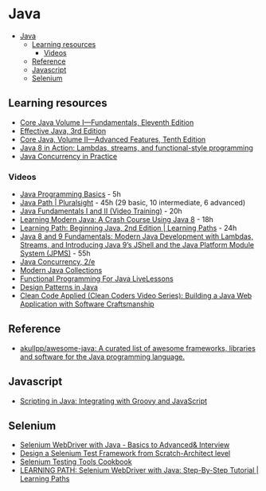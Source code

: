 # Java

- [Java](#java)
	- [Learning resources](#learning-resources)
		- [Videos](#videos)
	- [Reference](#reference)
	- [Javascript](#javascript)
	- [Selenium](#selenium)

## Learning resources
* [Core Java Volume I—Fundamentals, Eleventh Edition](https://www.safaribooksonline.com/library/view/core-java-volume/9780135167199/)
* [Effective Java, 3rd Edition](https://www.safaribooksonline.com/library/view/effective-java-3rd/9780134686097/)
* [Core Java, Volume II—Advanced Features, Tenth Edition](https://www.safaribooksonline.com/library/view/core-java-volume/9780134177878/)
* [Java 8 in Action: Lambdas, streams, and functional-style programming](https://www.safaribooksonline.com/library/view/java-8-in/9781617291999/)
* [Java Concurrency in Practice](https://www.safaribooksonline.com/library/view/java-concurrency-in/0321349601/)

### Videos
* [Java Programming Basics](https://www.safaribooksonline.com/videos/java-programming-basics/9780133975154) - 5h
* [Java Path | Pluralsight](https://app.pluralsight.com/paths/skills/java) - 45h (29 basic, 10 intermediate, 6 advanced)
* [Java Fundamentals I and II (Video Training)](https://www.safaribooksonline.com/videos/java-fundamentals-i/9780137131297) - 20h
* [Learning Modern Java: A Crash Course Using Java 8](https://www.safaribooksonline.com/videos/learning-modern-java/9780134383613) - 18h
* [Learning Path: Beginning Java, 2nd Edition | Learning Paths](https://www.safaribooksonline.com/learning-paths/learning-path-beginning/9781491987100/) - 24h
* [Java 8 and 9 Fundamentals: Modern Java Development with Lambdas, Streams, and Introducing Java 9’s JShell and the Java Platform Module System (JPMS)](https://www.safaribooksonline.com/videos/java-8-and/9780133489354) - 55h
* [Java Concurrency, 2/e](https://www.safaribooksonline.com/videos/java-concurrency-2-e/9780134510644)
* [Modern Java Collections](https://www.safaribooksonline.com/videos/modern-java-collections/9780134663524)
* [Functional Programming For Java LiveLessons](https://www.safaribooksonline.com/videos/functional-programming-for/9780134778235)
* [Design Patterns in Java](https://www.safaribooksonline.com/videos/design-patterns-in/9780133489989)
* [Clean Code Applied (Clean Coders Video Series): Building a Java Web Application with Software Craftsmanship](https://www.safaribooksonline.com/videos/clean-code-applied/9780134843810)

## Reference
* [akullpp/awesome-java: A curated list of awesome frameworks, libraries and software for the Java programming language.](https://github.com/akullpp/awesome-java)

## Javascript
* [Scripting in Java: Integrating with Groovy and JavaScript](https://www.safaribooksonline.com/library/view/scripting-in-java/9781484207130/)

## Selenium
* [Selenium WebDriver with Java - Basics to Advanced& Interview](https://www.safaribooksonline.com/videos/selenium-webdriver-with/9781789132908)
* [Design a Selenium Test Framework from Scratch-Architect level](https://www.safaribooksonline.com/videos/design-a-selenium/9781789131048)
* [Selenium Testing Tools Cookbook](https://www.safaribooksonline.com/library/view/selenium-testing-tools/9781849515740/)
* [LEARNING PATH: Selenium WebDriver with Java: Step-By-Step Tutorial | Learning Paths](https://www.safaribooksonline.com/learning-paths/learning-path-selenium/9781789530186/)
